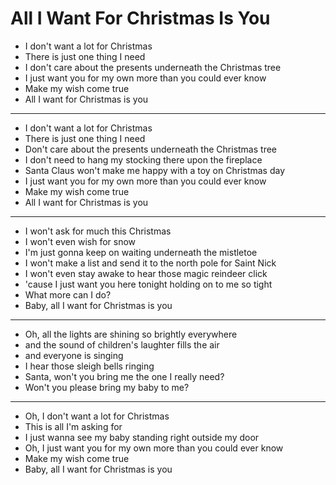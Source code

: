 # All I Want For Christmas Is You

- I don't want a lot for Christmas
- There is just one thing I need
- I don't care about the presents underneath the Christmas tree
- I just want you for my own more than you could ever know
- Make my wish come true
- All I want for Christmas is you
***
- I don't want a lot for Christmas
- There is just one thing I need
- Don't care about the presents underneath the Christmas tree
- I don't need to hang my stocking there upon the fireplace
- Santa Claus won't make me happy with a toy on Christmas day
- I just want you for my own more than you could ever know
- Make my wish come true
- All I want for Christmas is you
***
- I won't ask for much this Christmas
- I won't even wish for snow
- I'm just gonna keep on waiting underneath the mistletoe
- I won't make a list and send it to the north pole for Saint Nick
- I won't even stay awake to hear those magic reindeer click
- 'cause I just want you here tonight holding on to me so tight
- What more can I do?
- Baby, all I want for Christmas is you
***
- Oh, all the lights are shining so brightly everywhere
- and the sound of children's laughter fills the air
- and everyone is singing
- I hear those sleigh bells ringing
- Santa, won't you bring me the one I really need?
- Won't you please bring my baby to me?
***
- Oh, I don't want a lot for Christmas
- This is all I'm asking for
- I just wanna see my baby standing right outside my door
- Oh, I just want you for my own more than you could ever know
- Make my wish come true
- Baby, all I want for Christmas is you
